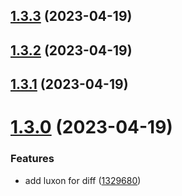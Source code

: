 ## [1.3.3](https://github.com/SVendittelli/nom-de-plume/compare/v1.3.2...v1.3.3) (2023-04-19)

## [1.3.2](https://github.com/SVendittelli/nom-de-plume/compare/v1.3.1...v1.3.2) (2023-04-19)

## [1.3.1](https://github.com/SVendittelli/nom-de-plume/compare/v1.3.0...v1.3.1) (2023-04-19)

# [1.3.0](https://github.com/SVendittelli/nom-de-plume/compare/v1.2.0...v1.3.0) (2023-04-19)


### Features

* add luxon for diff ([1329680](https://github.com/SVendittelli/nom-de-plume/commit/13296807eb8fbb3e4983bcc1d7f8eeab148bd2d2))
